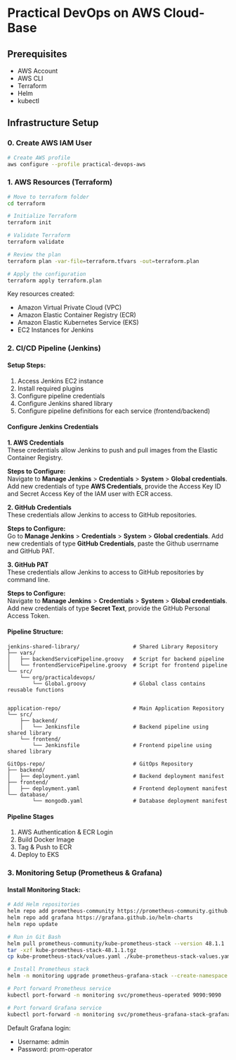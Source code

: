 # Practical DevOps on AWS Cloud-Base

## Prerequisites
- AWS Account
- AWS CLI
- Terraform
- Helm
- kubectl

## Infrastructure Setup

### 0. Create AWS IAM User
```bash
# Create AWS profile
aws configure --profile practical-devops-aws
```

### 1. AWS Resources (Terraform)
```bash
# Move to terraform folder
cd terraform

# Initialize Terraform
terraform init

# Validate Terraform
terraform validate

# Review the plan
terraform plan -var-file=terraform.tfvars -out=terraform.plan

# Apply the configuration
terraform apply terraform.plan
```

Key resources created:
- Amazon Virtual Private Cloud (VPC)
- Amazon Elastic Container Registry (ECR)
- Amazon Elastic Kubernetes Service (EKS)
- EC2 Instances for Jenkins

### 2. CI/CD Pipeline (Jenkins)
#### Setup Steps:
1. Access Jenkins EC2 instance
2. Install required plugins
3. Configure pipeline credentials
3. Configure Jenkins shared library
4. Configure pipeline definitions for each service (frontend/backend)

#### Configure Jenkins Credentials

**1. AWS Credentials**  
These credentials allow Jenkins to push and pull images from the Elastic Container Registry.

**Steps to Configure:**  
Navigate to **Manage Jenkins** > **Credentials** > **System** > **Global credentials**. Add new credentials of type **AWS Credentials**, provide the Access Key ID and Secret Access Key of the IAM user with ECR access.

**2. GitHub Credentials**  
These credentials allow Jenkins to access to GitHub repositories.

**Steps to Configure:**  
Go to **Manage Jenkins** > **Credentials** > **System** > **Global credentials**. Add new credentials of type **GitHub Credentials**, paste the Github userrname and GitHub PAT.

**3. GitHub PAT**  
These credentials allow Jenkins to access to GitHub repositories by command line.

**Steps to Configure:**  
Navigate to **Manage Jenkins** > **Credentials** > **System** > **Global credentials**. Add new credentials of type **Secret Text**, provide the GitHub Personal Access Token.

#### Pipeline Structure:
```
jenkins-shared-library/                 # Shared Library Repository
├── vars/
│   ├── backendServicePipeline.groovy   # Script for backend pipeline
│   └── frontendServicePipeline.groovy  # Script for frontend pipeline
└── src/
    └── org/practicaldevops/
        └── Global.groovy               # Global class contains reusable functions


application-repo/                       # Main Application Repository
└── src/
    ├── backend/
    │   └── Jenkinsfile                 # Backend pipeline using shared library
    └── frontend/
        └── Jenkinsfile                 # Frontend pipeline using shared library

GitOps-repo/                            # GitOps Repository
├── backend/
│   ├── deployment.yaml                 # Backend deployment manifest
├── frontend/
│   ├── deployment.yaml                 # Frontend deployment manifest        
└── database/
        └── mongodb.yaml                # Database deployment manifest
```

#### Pipeline Stages
1. AWS Authentication & ECR Login
2. Build Docker Image
3. Tag & Push to ECR
4. Deploy to EKS

### 3. Monitoring Setup (Prometheus & Grafana)

#### Install Monitoring Stack:
```bash
# Add Helm repositories
helm repo add prometheus-community https://prometheus-community.github.io/helm-charts
helm repo add grafana https://grafana.github.io/helm-charts
helm repo update

# Run in Git Bash
helm pull prometheus-community/kube-prometheus-stack --version 48.1.1
tar -xzf kube-prometheus-stack-48.1.1.tgz
cp kube-prometheus-stack/values.yaml ./kube-prometheus-stack-values.yaml

# Install Prometheus stack
helm -n monitoring upgrade prometheus-grafana-stack --create-namespace --install prometheus-community/kube-prometheus-stack

# Port forward Prometheus service
kubectl port-forward -n monitoring svc/prometheus-operated 9090:9090

# Port forward Grafana service
kubectl port-forward -n monitoring svc/prometheus-grafana-stack-grafana 80:80
```

Default Grafana login:
- Username: admin
- Password: prom-operator
